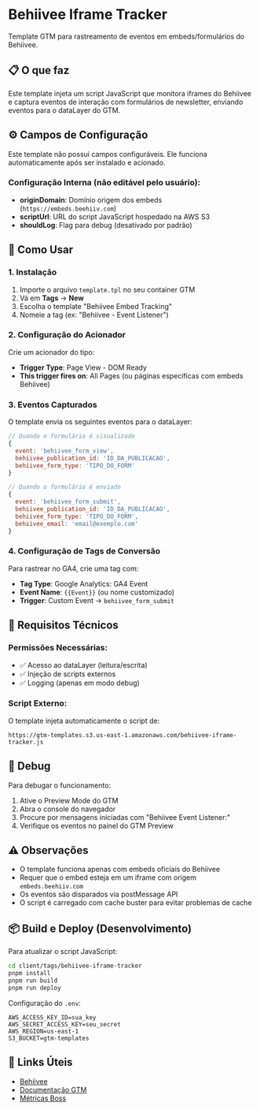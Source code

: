 # Behiivee Iframe Tracker

Template GTM para rastreamento de eventos em embeds/formulários do Behiivee.

## 📋 O que faz

Este template injeta um script JavaScript que monitora iframes do Behiivee e captura eventos de interação com formulários de newsletter, enviando eventos para o dataLayer do GTM.

## ⚙️ Campos de Configuração

Este template não possui campos configuráveis. Ele funciona automaticamente após ser instalado e acionado.

### Configuração Interna (não editável pelo usuário):
- **originDomain**: Domínio origem dos embeds (`https://embeds.beehiiv.com`)
- **scriptUrl**: URL do script JavaScript hospedado na AWS S3
- **shouldLog**: Flag para debug (desativado por padrão)

## 🚀 Como Usar

### 1. Instalação
1. Importe o arquivo `template.tpl` no seu container GTM
2. Vá em **Tags** → **New**
3. Escolha o template "Behiivee Embed Tracking"
4. Nomeie a tag (ex: "Behiivee - Event Listener")

### 2. Configuração do Acionador
Crie um acionador do tipo:
- **Trigger Type**: Page View - DOM Ready
- **This trigger fires on**: All Pages (ou páginas específicas com embeds Behiivee)

### 3. Eventos Capturados
O template envia os seguintes eventos para o dataLayer:

```javascript
// Quando o formulário é visualizado
{
  event: 'behiivee_form_view',
  behiivee_publication_id: 'ID_DA_PUBLICACAO',
  behiivee_form_type: 'TIPO_DO_FORM'
}

// Quando o formulário é enviado
{
  event: 'behiivee_form_submit',
  behiivee_publication_id: 'ID_DA_PUBLICACAO',
  behiivee_form_type: 'TIPO_DO_FORM',
  behiivee_email: 'email@exemplo.com'
}
```

### 4. Configuração de Tags de Conversão

Para rastrear no GA4, crie uma tag com:
- **Tag Type**: Google Analytics: GA4 Event
- **Event Name**: `{{Event}}` (ou nome customizado)
- **Trigger**: Custom Event → `behiivee_form_submit`

## 🔧 Requisitos Técnicos

### Permissões Necessárias:
- ✅ Acesso ao dataLayer (leitura/escrita)
- ✅ Injeção de scripts externos
- ✅ Logging (apenas em modo debug)

### Script Externo:
O template injeta automaticamente o script de:
```
https://gtm-templates.s3.us-east-1.amazonaws.com/behiivee-iframe-tracker.js
```

## 🐛 Debug

Para debugar o funcionamento:
1. Ative o Preview Mode do GTM
2. Abra o console do navegador
3. Procure por mensagens iniciadas com "Behiivee Event Listener:"
4. Verifique os eventos no painel do GTM Preview

## ⚠️ Observações

- O template funciona apenas com embeds oficiais do Behiivee
- Requer que o embed esteja em um iframe com origem `embeds.beehiiv.com`
- Os eventos são disparados via postMessage API
- O script é carregado com cache buster para evitar problemas de cache

## 📦 Build e Deploy (Desenvolvimento)

Para atualizar o script JavaScript:

```bash
cd client/tags/behiivee-iframe-tracker
pnpm install
pnpm run build
pnpm run deploy
```

Configuração do `.env`:
```
AWS_ACCESS_KEY_ID=sua_key
AWS_SECRET_ACCESS_KEY=seu_secret
AWS_REGION=us-east-1
S3_BUCKET=gtm-templates
```

## 🔗 Links Úteis

- [Behiivee](https://www.beehiiv.com/)
- [Documentação GTM](https://support.google.com/tagmanager)
- [Métricas Boss](https://metricasboss.com.br)